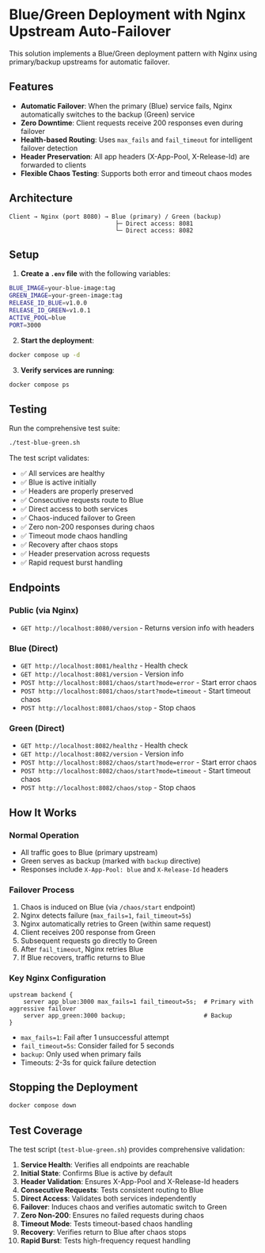 # Blue/Green Deployment with Nginx Upstream Auto-Failover

This solution implements a Blue/Green deployment pattern with Nginx using primary/backup upstreams for automatic failover.

## Features

- **Automatic Failover**: When the primary (Blue) service fails, Nginx automatically switches to the backup (Green) service
- **Zero Downtime**: Client requests receive 200 responses even during failover
- **Health-based Routing**: Uses `max_fails` and `fail_timeout` for intelligent failover detection
- **Header Preservation**: All app headers (X-App-Pool, X-Release-Id) are forwarded to clients
- **Flexible Chaos Testing**: Supports both error and timeout chaos modes

## Architecture

```
Client → Nginx (port 8080) → Blue (primary) / Green (backup)
                              ├─ Direct access: 8081
                              └─ Direct access: 8082
```

## Setup

1. **Create a `.env` file** with the following variables:

```bash
BLUE_IMAGE=your-blue-image:tag
GREEN_IMAGE=your-green-image:tag
RELEASE_ID_BLUE=v1.0.0
RELEASE_ID_GREEN=v1.0.1
ACTIVE_POOL=blue
PORT=3000
```

2. **Start the deployment**:

```bash
docker compose up -d
```

3. **Verify services are running**:

```bash
docker compose ps
```

## Testing

Run the comprehensive test suite:

```bash
./test-blue-green.sh
```

The test script validates:
- ✅ All services are healthy
- ✅ Blue is active initially
- ✅ Headers are properly preserved
- ✅ Consecutive requests route to Blue
- ✅ Direct access to both services
- ✅ Chaos-induced failover to Green
- ✅ Zero non-200 responses during chaos
- ✅ Timeout mode chaos handling
- ✅ Recovery after chaos stops
- ✅ Header preservation across requests
- ✅ Rapid request burst handling

## Endpoints

### Public (via Nginx)
- `GET http://localhost:8080/version` - Returns version info with headers

### Blue (Direct)
- `GET http://localhost:8081/healthz` - Health check
- `GET http://localhost:8081/version` - Version info
- `POST http://localhost:8081/chaos/start?mode=error` - Start error chaos
- `POST http://localhost:8081/chaos/start?mode=timeout` - Start timeout chaos
- `POST http://localhost:8081/chaos/stop` - Stop chaos

### Green (Direct)
- `GET http://localhost:8082/healthz` - Health check
- `GET http://localhost:8082/version` - Version info
- `POST http://localhost:8082/chaos/start?mode=error` - Start error chaos
- `POST http://localhost:8082/chaos/start?mode=timeout` - Start timeout chaos
- `POST http://localhost:8082/chaos/stop` - Stop chaos

## How It Works

### Normal Operation
- All traffic goes to Blue (primary upstream)
- Green serves as backup (marked with `backup` directive)
- Responses include `X-App-Pool: blue` and `X-Release-Id` headers

### Failover Process
1. Chaos is induced on Blue (via `/chaos/start` endpoint)
2. Nginx detects failure (`max_fails=1`, `fail_timeout=5s`)
3. Nginx automatically retries to Green (within same request)
4. Client receives 200 response from Green
5. Subsequent requests go directly to Green
6. After `fail_timeout`, Nginx retries Blue
7. If Blue recovers, traffic returns to Blue

### Key Nginx Configuration

```nginx
upstream backend {
    server app_blue:3000 max_fails=1 fail_timeout=5s;  # Primary with aggressive failover
    server app_green:3000 backup;                      # Backup
}
```

- `max_fails=1`: Fail after 1 unsuccessful attempt
- `fail_timeout=5s`: Consider failed for 5 seconds
- `backup`: Only used when primary fails
- Timeouts: 2-3s for quick failure detection

## Stopping the Deployment

```bash
docker compose down
```

## Test Coverage

The test script (`test-blue-green.sh`) provides comprehensive validation:

1. **Service Health**: Verifies all endpoints are reachable
2. **Initial State**: Confirms Blue is active by default
3. **Header Validation**: Ensures X-App-Pool and X-Release-Id headers
4. **Consecutive Requests**: Tests consistent routing to Blue
5. **Direct Access**: Validates both services independently
6. **Failover**: Induces chaos and verifies automatic switch to Green
7. **Zero Non-200**: Ensures no failed requests during chaos
8. **Timeout Mode**: Tests timeout-based chaos handling
9. **Recovery**: Verifies return to Blue after chaos stops
10. **Rapid Burst**: Tests high-frequency request handling
